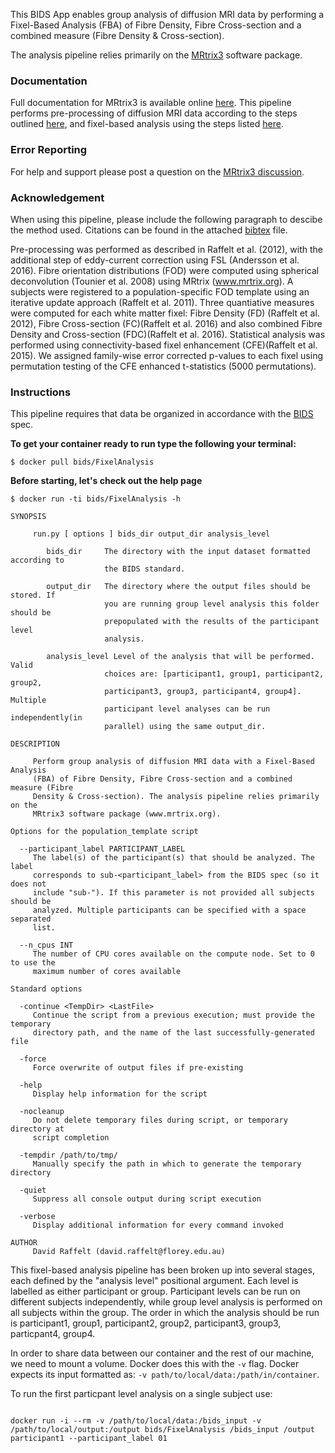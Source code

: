 This BIDS App enables group analysis of diffusion MRI data by performing a Fixel-Based Analysis (FBA) of Fibre Density, Fibre Cross-section and a combined measure (Fibre Density & Cross-section).

The analysis pipeline relies primarily on the [MRtrix3](www.mrtrix.org) software package.

### Documentation

Full documentation for MRtrix3 is available online [here](http://userdocs.mrtrix.org/). This pipeline performs pre-processing of diffusion MRI data according to the steps outlined [here](http://mrtrix.readthedocs.io/en/latest/workflows/DWI_preprocessing_for_quantitative_analysis.html), and fixel-based analysis using the steps listed [here](http://mrtrix.readthedocs.io/en/latest/workflows/fixel_based_analysis.html).

### Error Reporting

For help and support please post a question on the [MRtrix3 discussion](http://community.mrtrix.org/).

### Acknowledgement

When using this pipeline, please include the following paragraph to descibe the method used. Citations can be found in the attached [bibtex](./fixel-based_analysis.bib) file.

Pre-processing was performed as described in Raffelt et al. (2012), with the additional step of eddy-current correction using FSL (Andersson et al. 2016). Fibre orientation distributions (FOD) were computed using spherical deconvolution (Tounier et al. 2008) using MRtrix (www.mrtrix.org). A subjects were registered to a population-specific FOD template using an iterative update approach (Raffelt et al. 2011). Three quantiative measures were computed for each white matter fixel: Fibre Density (FD) (Raffelt et al. 2012), Fibre Cross-section (FC)(Raffelt et al. 2016) and also combined Fibre Density and Cross-section (FDC)(Raffelt et al. 2016). Statistical analysis was performed using connectivity-based fixel enhancement (CFE)(Raffelt et al. 2015). We assigned family-wise error corrected p-values to each fixel using permutation testing of the CFE enhanced t-statistics (5000 permutations).


### Instructions

This pipeline requires that data be organized in accordance with the [BIDS](http://bids.neuroimaging.io) spec.


**To get your container ready to run type the following your terminal:**
```{bash}
$ docker pull bids/FixelAnalysis
```

**Before starting, let's check out the help page**

```{bash}
$ docker run -ti bids/FixelAnalysis -h

SYNOPSIS

     run.py [ options ] bids_dir output_dir analysis_level

        bids_dir     The directory with the input dataset formatted according to
                     the BIDS standard.

        output_dir   The directory where the output files should be stored. If
                     you are running group level analysis this folder should be
                     prepopulated with the results of the participant level
                     analysis.

        analysis_level Level of the analysis that will be performed. Valid
                     choices are: [participant1, group1, participant2, group2,
                     participant3, group3, participant4, group4].  Multiple
                     participant level analyses can be run independently(in
                     parallel) using the same output_dir.

DESCRIPTION

     Perform group analysis of diffusion MRI data with a Fixel-Based Analysis
     (FBA) of Fibre Density, Fibre Cross-section and a combined measure (Fibre
     Density & Cross-section). The analysis pipeline relies primarily on the
     MRtrix3 software package (www.mrtrix.org).

Options for the population_template script

  --participant_label PARTICIPANT_LABEL
     The label(s) of the participant(s) that should be analyzed. The label
     corresponds to sub-<participant_label> from the BIDS spec (so it does not
     include "sub-"). If this parameter is not provided all subjects should be
     analyzed. Multiple participants can be specified with a space separated
     list.

  --n_cpus INT
     The number of CPU cores available on the compute node. Set to 0 to use the
     maximum number of cores available

Standard options

  -continue <TempDir> <LastFile>
     Continue the script from a previous execution; must provide the temporary
     directory path, and the name of the last successfully-generated file

  -force
     Force overwrite of output files if pre-existing

  -help
     Display help information for the script

  -nocleanup
     Do not delete temporary files during script, or temporary directory at
     script completion

  -tempdir /path/to/tmp/
     Manually specify the path in which to generate the temporary directory

  -quiet
     Suppress all console output during script execution

  -verbose
     Display additional information for every command invoked

AUTHOR
     David Raffelt (david.raffelt@florey.edu.au)

```
This fixel-based analysis pipeline has been broken up into several stages, each defined by the "analysis level" positional argument. Each level is labelled as either participant or group. Participant levels can be run on different subjects independently, while group level analysis is performed on all subjects within the group. The order in which the analysis should be run is participant1, group1, participant2, group2, participant3, group3, particpant4, group4.

In order to share data between our container and the rest of our machine, we need to mount a volume. Docker does this with the `-v` flag. Docker expects its input formatted as: `-v path/to/local/data:/path/in/container`.

To run the first particpant level analysis on a single subject use:

```{bash}

docker run -i --rm -v /path/to/local/data:/bids_input -v /path/to/local/output:/output bids/FixelAnalysis /bids_input /output participant1 --participant_label 01
```


